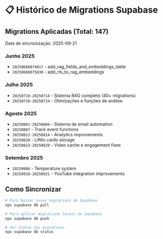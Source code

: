 # 📋 Histórico de Migrations Supabase

## Migrations Aplicadas (Total: 147)

Data de sincronização: 2025-09-21

### Junho 2025
- `20250606074817` - add_rag_fields_and_embeddings_table
- `20250606075030` - add_rls_to_rag_embeddings

### Julho 2025
- `20250710-20250714` - Sistema RAG completo (40+ migrations)
- `20250720-20250724` - Otimizações e funções de análise

### Agosto 2025
- `20250801-20250804` - Sistema de email automation
- `20250807` - Track event functions
- `20250812-20250814` - Analytics improvements
- `20250820` - Liftlio cards storage
- `20250823-20250829` - Video cache e engagement fixes

### Setembro 2025
- `20250906` - Temperature system
- `20250918-20250921` - YouTube integration improvements

## Como Sincronizar

```bash
# Para baixar novas migrations do Supabase
npx supabase db pull

# Para aplicar migrations locais no Supabase
npx supabase db push

# Ver status das migrations
npx supabase db status
```
